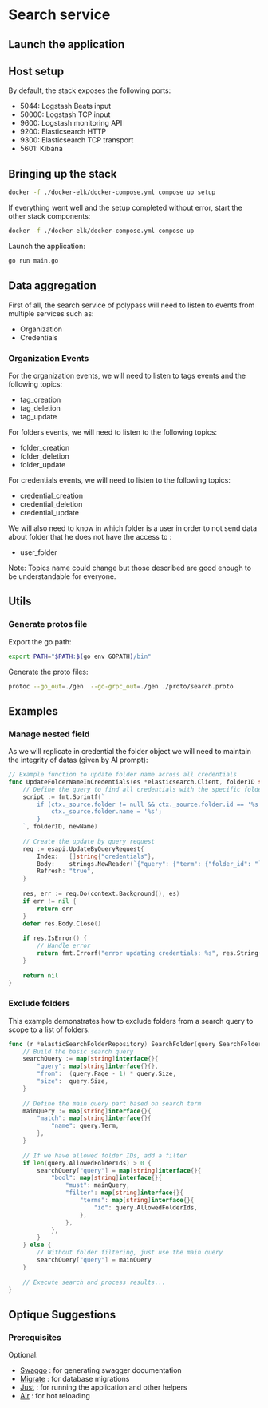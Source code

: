 # Search service

## Launch the application

## Host setup

By default, the stack exposes the following ports:

* 5044: Logstash Beats input
* 50000: Logstash TCP input
* 9600: Logstash monitoring API
* 9200: Elasticsearch HTTP
* 9300: Elasticsearch TCP transport
* 5601: Kibana

## Bringing up the stack

```sh
docker -f ./docker-elk/docker-compose.yml compose up setup
```

If everything went well and the setup completed without error, start the other stack components:

```sh
docker -f ./docker-elk/docker-compose.yml compose up
```

Launch the application: 
```sh
go run main.go
```

## Data aggregation

First of all, the search service of polypass will need to listen to events from
multiple services such as:

- Organization
- Credentials


### Organization Events

For the organization events, we will need to listen to tags events and the following topics:

- tag_creation
- tag_deletion
- tag_update

For folders events, we will need to listen to the following topics:

- folder_creation
- folder_deletion
- folder_update

For credentials events, we will need to listen to the following topics:

- credential_creation
- credential_deletion
- credential_update


We will also need to know in which folder is a user in order to not send data about folder that he does not have the access to :

- user_folder

Note: Topics name could change but those described are good enough to be understandable for everyone.

## Utils

### Generate protos file

Export the go path:
```sh
export PATH="$PATH:$(go env GOPATH)/bin"
```

Generate the proto files:
```sh
protoc --go_out=./gen  --go-grpc_out=./gen ./proto/search.proto
```

## Examples


### Manage nested field

As we will replicate in credential the folder object we will need to maintain the integrity of datas (given by AI prompt):

```go
// Example function to update folder name across all credentials
func UpdateFolderNameInCredentials(es *elasticsearch.Client, folderID string, newName string) error {
    // Define the query to find all credentials with the specific folder_id
    script := fmt.Sprintf(`
        if (ctx._source.folder != null && ctx._source.folder.id == '%s') {
            ctx._source.folder.name = '%s';
        }
    `, folderID, newName)
    
    // Create the update by query request
    req := esapi.UpdateByQueryRequest{
        Index:   []string{"credentials"},
        Body:    strings.NewReader(`{"query": {"term": {"folder_id": "` + folderID + `"}}, "script": {"source": "` + script + `"}}`),
        Refresh: "true",
    }
    
    res, err := req.Do(context.Background(), es)
    if err != nil {
        return err
    }
    defer res.Body.Close()
    
    if res.IsError() {
        // Handle error
        return fmt.Errorf("error updating credentials: %s", res.String())
    }
    
    return nil
}
```
### Exclude folders

This example demonstrates how to exclude folders from a search query to scope to a list of folders.

```go
func (r *elasticSearchFolderRepository) SearchFolder(query SearchFolderQuery) (*SearchFolderResult, error) {
    // Build the basic search query
    searchQuery := map[string]interface{}{
        "query": map[string]interface{}{},
        "from":  (query.Page - 1) * query.Size,
        "size":  query.Size,
    }
    
    // Define the main query part based on search term
    mainQuery := map[string]interface{}{
        "match": map[string]interface{}{
            "name": query.Term,
        },
    }
    
    // If we have allowed folder IDs, add a filter
    if len(query.AllowedFolderIds) > 0 {
        searchQuery["query"] = map[string]interface{}{
            "bool": map[string]interface{}{
                "must": mainQuery,
                "filter": map[string]interface{}{
                    "terms": map[string]interface{}{
                        "id": query.AllowedFolderIds,
                    },
                },
            },
        }
    } else {
        // Without folder filtering, just use the main query
        searchQuery["query"] = mainQuery
    }
    
    // Execute search and process results...
}
```

## Optique Suggestions

### Prerequisites

Optional:

- [Swaggo](https://github.com/swaggo/swag) : for generating swagger documentation
- [Migrate](https://github.com/golang-migrate/migrate) : for database migrations
- [Just](https://github.com/casey/just) : for running the application and other helpers
- [Air](https://github.com/cosmtrek/air) : for hot reloading
